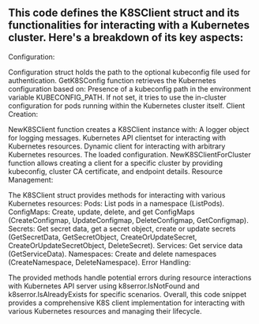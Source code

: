 ## This code defines the K8SClient struct and its functionalities for interacting with a Kubernetes cluster. Here's a breakdown of its key aspects:

Configuration:

Configuration struct holds the path to the optional kubeconfig file used for authentication.
GetK8SConfig function retrieves the Kubernetes configuration based on:
Presence of a kubeconfig path in the environment variable KUBECONFIG_PATH.
If not set, it tries to use the in-cluster configuration for pods running within the Kubernetes cluster itself.
Client Creation:

NewK8SClient function creates a K8SClient instance with:
A logger object for logging messages.
Kubernetes API clientset for interacting with Kubernetes resources.
Dynamic client for interacting with arbitrary Kubernetes resources.
The loaded configuration.
NewK8SClientForCluster function allows creating a client for a specific cluster by providing kubeconfig, cluster CA certificate, and endpoint details.
Resource Management:

The K8SClient struct provides methods for interacting with various Kubernetes resources:
Pods: List pods in a namespace (ListPods).
ConfigMaps: Create, update, delete, and get ConfigMaps (CreateConfigmap, UpdateConfigmap, DeleteConfigmap, GetConfigmap).
Secrets: Get secret data, get a secret object, create or update secrets (GetSecretData, GetSecretObject, CreateOrUpdateSecret, CreateOrUpdateSecretObject, DeleteSecret).
Services: Get service data (GetServiceData).
Namespaces: Create and delete namespaces (CreateNamespace, DeleteNamespace).
Error Handling:

The provided methods handle potential errors during resource interactions with Kubernetes API server using k8serror.IsNotFound and k8serror.IsAlreadyExists for specific scenarios.
Overall, this code snippet provides a comprehensive K8S client implementation for interacting with various Kubernetes resources and managing their lifecycle.